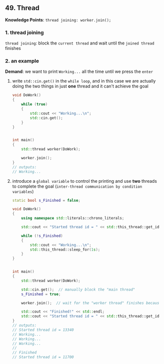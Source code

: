 ## 49. Thread

**Knowledge Points**: `thread joining: worker.join();`

### 1. thread joining

`thread joining`: block the `current thread` and wait until the `joined thread` finishes

### 2. an example

**Demand**: we want to print `Working...` all the time until we press the `enter`

1. write `std::cin.get()` in the `while loop`, and in this case we are actually doing the two things in just **one** thread and it can't achieve the goal

    ```c++
    void DoWork()
    {
        while (true)
        {
            std::cout << "Working...\n";
            std::cin.get();
        }
    }
    
    
    int main()
    {
        std::thread worker(DoWork);
    
        worker.join();
    }
    // outputs:
    // Working...
    ```

2. introduce a `global variable` to control the printing and use **two** threads to complete the goal (`inter-thread communication by condition variables`)

    ```c++
    static bool s_Finished = false;
    
    void DoWork()
    {
        using namespace std::literals::chrono_literals;
    
        std::cout << "Started thread id = " << std::this_thread::get_id() << std::endl;
    
        while (!s_Finished)
        {
            std::cout << "Working...\n";
            std::this_thread::sleep_for(1s);
        }
    }
    
    
    int main()
    {
        std::thread worker(DoWork);
    
        std::cin.get();  // manually block the "main thread"
        s_Finished = true;
    
        worker.join();  // wait for the "worker thread" finishes because if the "main thread" exits directly, it may compulsorily stop the "worker thread" and thus cause "undefined behaviour"
    
        std::cout << "Finished!" << std::endl;
        std::cout << "Started thread id = " << std::this_thread::get_id() << std::endl;
    }
    // outputs:
    // Started thread id = 13340
    // Working...
    // Working...
    // Working...
    // 
    // Finished
    // Started thread id = 11700
    ```

